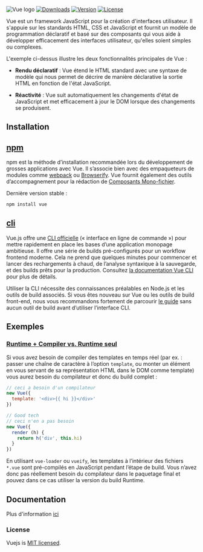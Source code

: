﻿![Vue logo](https://camo.githubusercontent.com/c8f91d18976e27123643a926a2588b8d931a0292fd0b6532c3155379e8591629/68747470733a2f2f7675656a732e6f72672f696d616765732f6c6f676f2e706e67)
[![Downloads](https://camo.githubusercontent.com/a59bbe40866f28928406c8775963465180a4c338b16a0122d327a6cdaf8fbc08/68747470733a2f2f696d672e736869656c64732e696f2f6e706d2f646d2f7675652e7376673f73616e6974697a653d74727565)](https://npmcharts.com/compare/vue?minimal=true)  [![Version](https://camo.githubusercontent.com/6a1ee221c99c800e8d3b104c99033afa11d84c16f58e77632d21ed9d2370f49d/68747470733a2f2f696d672e736869656c64732e696f2f6e706d2f762f7675652e7376673f73616e6974697a653d74727565)](https://www.npmjs.com/package/vue)  [![License](https://camo.githubusercontent.com/9cd15767dc45dd1a09a15c0751f65623b4040bc28f13875a3803250e3d95e167/68747470733a2f2f696d672e736869656c64732e696f2f6e706d2f6c2f7675652e7376673f73616e6974697a653d74727565)](https://fr.wikipedia.org/wiki/Licence_MIT)

Vue est un framework JavaScript pour la création d'interfaces utilisateur. Il s'appuie sur les standards HTML, CSS et JavaScript et fournit un modèle de programmation déclaratif et basé sur des composants qui vous aide à développer efficacement des interfaces utilisateur, qu'elles soient simples ou complexes.

L'exemple ci-dessus illustre les deux fonctionnalités principales de Vue :

-   **Rendu déclaratif** : Vue étend le HTML standard avec une syntaxe de modèle qui nous permet de décrire de manière déclarative la sortie HTML en fonction de l'état JavaScript.
    
-   **Réactivité** : Vue suit automatiquement les changements d'état de JavaScript et met efficacement à jour le DOM lorsque des changements se produisent.

## Installation

## [npm](https://docs.npmjs.com/about-npm)

npm est la méthode d’installation recommandée lors du développement de grosses applications avec Vue. Il s’associe bien avec des empaqueteurs de modules comme  [webpack](https://webpack.js.org/)  ou  [Browserify](http://browserify.org/). Vue fournit également des outils d’accompagnement pour la rédaction de  [Composants Mono-fichier](https://fr.vuejs.org/v2/guide/single-file-components.html).

Dernière version stable :
```bash
npm install vue
```

## [cli](https://fr.vuejs.org/v2/guide/installation.html#CLI)

Vue.js offre une  [CLI officielle](https://github.com/vuejs/vue-cli)  (« interface en ligne de commande ») pour mettre rapidement en place les bases d’une application monopage ambitieuse. Il offre une série de builds pré-configurés pour un workflow frontend moderne. Cela ne prend que quelques minutes pour commencer et lancer des rechargements à chaud, de l’analyse syntaxique à la sauvegarde, et des builds prêts pour la production. Consultez  [la documentation Vue CLI](https://cli.vuejs.org/)  pour plus de détails.

Utiliser la CLI nécessite des connaissances préalables en Node.js et les outils de build associés. Si vous êtes nouveau sur Vue ou les outils de build front-end, nous vous recommandons fortement de parcourir  [le guide](https://fr.vuejs.org/v2/guide/)  sans aucun outil de build avant d’utiliser l’interface CLI.

## Exemples

### [Runtime + Compiler vs. Runtime seul](https://fr.vuejs.org/v2/guide/installation.html#Runtime-Compiler-vs-Runtime-seul "Runtime + Compiler vs. Runtime seul")

Si vous avez besoin de compiler des templates en temps réel (par ex. : passer une chaîne de caractère à l’option  `template`, ou monter un élément en vous servant de sa représentation HTML dans le DOM comme template) vous aurez besoin du compilateur et donc du build complet :

```javascript
// ceci a besoin d'un compilateur
new Vue({
  template: '<div>{{ hi }}</div>'
})

// Good tech
// ceci n'en a pas besoin
new Vue({
  render (h) {
    return h('div', this.hi)
  }
})
```

En utilisant  `vue-loader`  ou  `vueify`, les templates à l’intérieur des fichiers  `*.vue`  sont pré-compilés en JavaScript pendant l’étape de build. Vous n’avez donc pas réellement besoin du compilateur dans le paquetage final et pouvez dans ce cas utiliser la version du build Runtime.

## Documentation

Plus d'information [ici](https://fr.vuejs.org/v2/guide/installation.html)

### License

Vuejs is [MIT licensed](https://fr.wikipedia.org/wiki/Licence_MIT).

